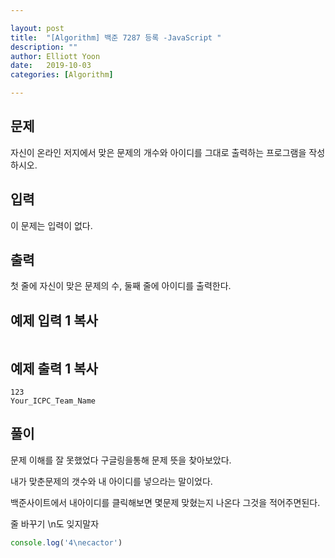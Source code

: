 ```yaml
---

layout: post
title:  "[Algorithm] 백준 7287 등록 -JavaScript "
description: ""
author: Elliott Yoon
date:   2019-10-03
categories: [Algorithm] 

---
```


## 문제

자신이 온라인 저지에서 맞은 문제의 개수와 아이디를 그대로 출력하는 프로그램을 작성하시오.

## 입력

이 문제는 입력이 없다.

## 출력

첫 줄에 자신이 맞은 문제의 수, 둘째 줄에 아이디를 출력한다.



## 예제 입력 1 복사

```

```

## 예제 출력 1 복사

```
123
Your_ICPC_Team_Name
```



## 풀이

문제 이해를 잘 못했었다 구글링을통해 문제 뜻을 찾아보았다.

내가 맞춘문제의 갯수와 내 아이디를 넣으라는 말이었다.

백준사이트에서 내아이디를 클릭해보면 몇문제 맞혔는지 나온다 그것을 적어주면된다.

줄 바꾸기 \n도 잊지말자

```js
console.log('4\necactor')
```

